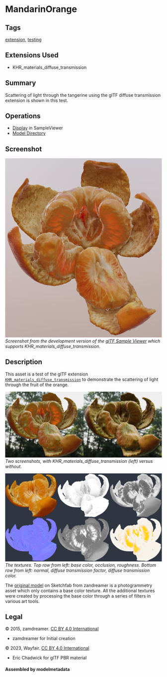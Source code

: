 # MandarinOrange

## Tags

[extension](../Models-extension.md), [testing](../Models-testing.md)

## Extensions Used

* KHR_materials_diffuse_transmission

## Summary

Scattering of light through the tangerine using the glTF diffuse transmission extension is shown in this test.

## Operations

* [Display](https://github.khronos.org/glTF-Sample-Viewer-Release/?model=https://raw.GithubUserContent.com/KhronosGroup/glTF-Sample-Assets/main/./Models/MandarinOrange/glTF/MandarinOrange.gltf) in SampleViewer
* [Model Directory](./)

## Screenshot

![screenshot](screenshot/screenshot-large.jpg)
_Screenshot from the development version of the [glTF Sample Viewer](https://gltf.ux3d.io/) which supports KHR_materials_diffuse_transmission._

## Description

This asset is a test of the glTF extension [`KHR_materials_diffuse_transmission`](https://github.com/KhronosGroup/glTF/pull/1825) to demonstrate the scattering of light through the fruit of the orange. 

![screenshot](screenshot/with-without.jpg)
_Two screenshots, with KHR_materials_diffuse_transmission (left) versus without._

![screenshot](screenshot/textures.jpg)
_The textures. Top row from left: base color, occlusion, roughness. Bottom row from left: normal, diffuse transmission factor, diffuse transmission color._

The [original model](https://sketchfab.com/3d-models/orange-774bc66d11c24855bf722e35249fddf7) on Sketchfab from zandreamer is a photogrammetry asset which only contains a base color texture. All the additional textures were created by processing the base color through a series of filters in various art tools.



## Legal

&copy; 2015, zamdreamer. [CC BY 4.0 International](https://creativecommons.org/licenses/by/4.0/legalcode)

 - zamdreamer for Initial creation

&copy; 2023, Wayfair. [CC BY 4.0 International](https://creativecommons.org/licenses/by/4.0/legalcode)

 - Eric Chadwick for glTF PBR material

#### Assembled by modelmetadata